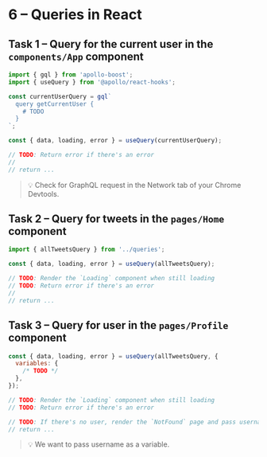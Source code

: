 # 6 – Queries in React

## Task 1 – Query for the current user in the `components/App` component

```js
import { gql } from 'apollo-boost';
import { useQuery } from '@apollo/react-hooks';
```

```js
const currentUserQuery = gql`
  query getCurrentUser {
    # TODO
  }
`;
```

```js
const { data, loading, error } = useQuery(currentUserQuery);

// TODO: Return error if there's an error
//
// return ...
```

> 💡 Check for GraphQL request in the Network tab of your Chrome Devtools.

## Task 2 – Query for tweets in the `pages/Home` component

```js
import { allTweetsQuery } from '../queries';
```

```js
const { data, loading, error } = useQuery(allTweetsQuery);

// TODO: Render the `Loading` component when still loading
// TODO: Return error if there's an error
//
// return ...
```

## Task 3 – Query for user in the `pages/Profile` component

```js
const { data, loading, error } = useQuery(allTweetsQuery, {
  variables: {
    /* TODO */
  },
});

// TODO: Render the `Loading` component when still loading
// TODO: Return error if there's an error

// TODO: If there's no user, render the `NotFound` page and pass username prop
// return ...
```

> 💡 We want to pass username as a variable.
